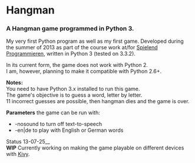 # Hangman
### A Hangman game programmed in Python 3.

My very first Python program as well as my first game. Developed during the summer of 2013 as part of the course work at/for [Spielend Programmieren](http://www.spielend-programmieren.at), written in Python 3 (tested on 3.3.2).

In its current form, the game does not work with Python 2.<br>
I am, however, planning to make it compatible with Python 2.6+.

__Notes:__<br>
You need to have Python 3.x installed to run this game.<br>
The game's objective is to guess a word, letter by letter.<br>
11 incorrect guesses are possible, then hangman dies and the game is over.

__Parameters__ the game can be run with:
* -nosound to turn off text-to-speech
* -en|de to play with English or German words


Status 13-07-25__<br>
__WIP__ Currently working on making the game playable on different devices with [Kivy](http://kivy.org/).
